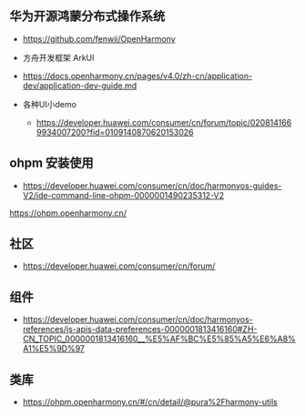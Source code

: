 ## 华为开源鸿蒙分布式操作系统 
- https://github.com/fenwii/OpenHarmony

- 方舟开发框架 ArkUI
- https://docs.openharmony.cn/pages/v4.0/zh-cn/application-dev/application-dev-guide.md

- 各种UI小demo
  - https://developer.huawei.com/consumer/cn/forum/topic/0208141669934007200?fid=0109140870620153026




## ohpm 安装使用
- https://developer.huawei.com/consumer/cn/doc/harmonyos-guides-V2/ide-command-line-ohpm-0000001490235312-V2

https://ohpm.openharmony.cn/


## 社区
- https://developer.huawei.com/consumer/cn/forum/


## 组件
- https://developer.huawei.com/consumer/cn/doc/harmonyos-references/js-apis-data-preferences-0000001813416160#ZH-CN_TOPIC_0000001813416160__%E5%AF%BC%E5%85%A5%E6%A8%A1%E5%9D%97

## 类库
- https://ohpm.openharmony.cn/#/cn/detail/@pura%2Fharmony-utils